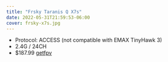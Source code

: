 ```yaml
---
title: "Frsky Taranis Q X7s"
date: 2022-05-31T21:59:53-06:00
cover: frsky-x7s.jpg
---
```


- Protocol: ACCESS (not compatible with EMAX TinyHawk 3)
- 2.4G / 24CH
- $187.99 [getfpv](https://www.getfpv.com/frsky-taranis-q-x7s-access-2-4ghz-24ch-radio-transmitter.html)
